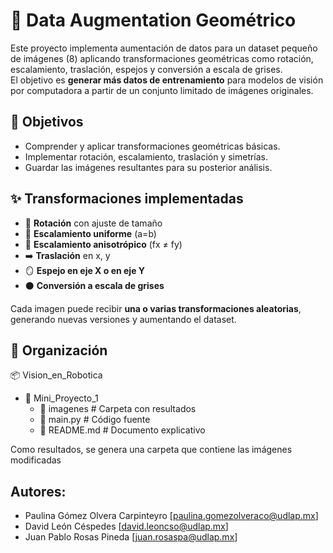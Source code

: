 # 📸 Data Augmentation Geométrico

Este proyecto implementa aumentación de datos para un dataset pequeño de imágenes (8) aplicando transformaciones geométricas como rotación, escalamiento, traslación, espejos y conversión a escala de grises.  
El objetivo es **generar más datos de entrenamiento** para modelos de visión por computadora a partir de un conjunto limitado de imágenes originales.

## 🎯 Objetivos
- Comprender y aplicar transformaciones geométricas básicas.  
- Implementar rotación, escalamiento, traslación y simetrías.  
- Guardar las imágenes resultantes para su posterior análisis.


## ✨ Transformaciones implementadas
- 🔄 **Rotación** con ajuste de tamaño  
- 📏 **Escalamiento uniforme** (a=b)  
- 📐 **Escalamiento anisotrópico** (fx ≠ fy)  
- ➡️ **Traslación** en x, y  
- 🪞 **Espejo en eje X o en eje Y**  
- ⚫ **Conversión a escala de grises**  

Cada imagen puede recibir **una o varias transformaciones aleatorias**, generando nuevas versiones y aumentando el dataset.

## 📂 Organización
📦 Vision_en_Robotica
- 📂 Mini_Proyecto_1
  - 📂 imagenes # Carpeta con resultados
  - 📜  main.py # Código fuente
  - 📜 README.md # Documento explicativo

Como resultados, se genera una carpeta que contiene las imágenes modificadas


## Autores:
- Paulina Gómez Olvera Carpinteyro [paulina.gomezolveraco@udlap.mx]
- David León Céspedes [david.leoncso@udlap.mx]
- Juan Pablo Rosas Pineda [juan.rosaspa@udlap.mx]
